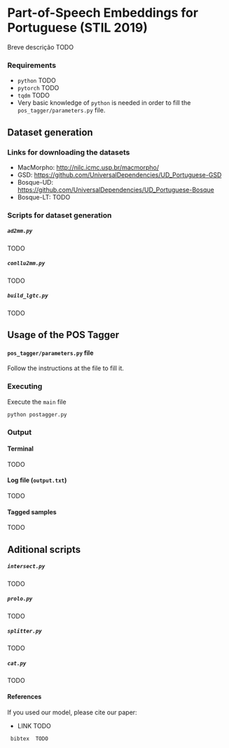 # Part-of-Speech Embeddings for Portuguese (STIL 2019)

Breve descrição TODO

### Requirements
- `python` TODO
- `pytorch` TODO
- `tqdm` TODO
- Very basic knowledge of `python` is needed in order to fill the `pos_tagger/parameters.py` file.

## Dataset generation
### Links for downloading the datasets
  - MacMorpho: http://nilc.icmc.usp.br/macmorpho/
  - GSD: https://github.com/UniversalDependencies/UD_Portuguese-GSD 
  - Bosque-UD: https://github.com/UniversalDependencies/UD_Portuguese-Bosque 
  - Bosque-LT: TODO

### Scripts for dataset generation
##### `ad2mm.py`
 TODO
##### `conllu2mm.py`
 TODO
##### `build_lgtc.py`
 TODO

## Usage of the POS Tagger
#### `pos_tagger/parameters.py` file
Follow the instructions at the file to fill it.

### Executing
Execute the `main` file
```
python postagger.py
```

### Output
#### Terminal
 TODO
#### Log file (`output.txt`)
 TODO
#### Tagged samples
 TODO
    
## Aditional scripts
##### `intersect.py`
 TODO
##### `prolo.py`
 TODO
##### `splitter.py`
 TODO
##### `cat.py`
 TODO

#### References
If you used our model, please cite our paper:
- LINK  TODO
```
 bibtex  TODO
```
